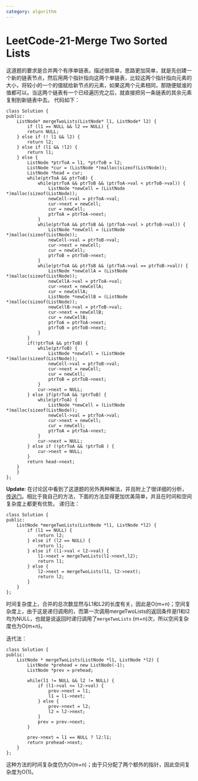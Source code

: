 ```yaml
---
category: algorithm
---
```

# LeetCode-21-Merge Two Sorted Lists
这道题的要求是合并两个有序单链表。描述很简单，思路更加简单，就是先创建一个新的链表节点，然后用两个指针指向这两个单链表，比较这两个指针指向元素的大小，将较小的一个的值赋给新节点的元素，如果这两个元素相同，那随便赋谁的值都可以。当这两个链表有一个已经遍历完之后，就直接把另一条链表的其余元素复制到新链表中去。
代码如下：

    class Solution {
    public:
        ListNode* mergeTwoLists(ListNode* l1, ListNode* l2) {
            if (l1 == NULL && l2 == NULL) {
            return NULL;
        } else if (! l1 && l2) {
            return l2;
        } else if (l1 && !l2) {
            return l1;
        } else {
            ListNode *ptrToA = l1, *ptrToB = l2;
            ListNode *cur = (ListNode *)malloc(sizeof(ListNode));
            ListNode *head = cur;
            while(ptrToA && ptrToB) {
                while(ptrToA && ptrToB && (ptrToA->val < ptrToB->val)) {
                    ListNode *newCell = (ListNode *)malloc(sizeof(ListNode));
                    newCell->val = ptrToA->val;
                    cur->next = newCell;
                    cur = newCell;
                    ptrToA = ptrToA->next;
                }
                while(ptrToA && ptrToB && (ptrToA->val > ptrToB->val)) {
                    ListNode *newCell = (ListNode *)malloc(sizeof(ListNode));
                    newCell->val = ptrToB->val;
                    cur->next = newCell;
                    cur = newCell;
                    ptrToB = ptrToB->next;
                }            
                while(ptrToA && ptrToB && (ptrToA->val == ptrToB->val)) {
                    ListNode *newCellA = (ListNode *)malloc(sizeof(ListNode));
                    newCellA->val = ptrToA->val;
                    cur->next = newCellA;
                    cur = newCellA;
                    ListNode *newCellB = (ListNode *)malloc(sizeof(ListNode));
                    newCellB->val = ptrToB->val;
                    cur->next = newCellB;
                    cur = newCellB;
                    ptrToA = ptrToA->next;
                    ptrToB = ptrToB->next;
                }
            }
            if(!ptrToA && ptrToB) {
                while(ptrToB) {
                    ListNode *newCell = (ListNode *)malloc(sizeof(ListNode));
                    newCell->val = ptrToB->val;
                    cur->next = newCell;
                    cur = newCell;
                    ptrToB = ptrToB->next;
                }
                cur->next = NULL;
            } else if(ptrToA && !ptrToB) {
                while(ptrToA) {
                    ListNode *newCell = (ListNode *)malloc(sizeof(ListNode));
                    newCell->val = ptrToA->val;
                    cur->next = newCell;
                    cur = newCell;
                    ptrToA = ptrToA->next;
                }
                cur->next = NULL;
            } else if (!ptrToA && !ptrToB ) {
                cur->next = NULL;
            }
            return head->next;
        }
        }
    };

**Update**: 在讨论区中看到了这道题的另外两种解法，并且附上了很详细的分析，[传送门](https://leetcode.com/articles/merged-two-sorted-lists/)。相比于我自己的方法，下面的方法显得更加优美简单，并且在时间和空间复杂度上都更有优势。
 递归法：
 
    class Solution {
    public:
        ListNode *mergeTwoLists(ListNode *l1, ListNode *l2) {
            if (l1 == NULL) {
                return l2;
            } else if (l2 == NULL) {
                return l1;
            } else if (l1->val < l2->val) {
                l1->next = mergeTwoLists(l1->next,l2);
                return l1;
            } else {
                l2->next = mergeTwoLists(l1, l2->next);
                return l2;
            }
        }
    };
    
时间复杂度上，合并的总次数显然与L1和L2的长度有关，因此是O(m+n)；空间复杂度上，由于这是递归调用的，而第一次调用mergeTwoLists的返回条件是l1和l2均为NULL，也就是说返回时递归调用了`mergeTwoLists` (m+n)次，所以空间复杂度也为O(m+n)。

迭代法：

```
class Solution {
public:
    ListNode * mergeTwoLists(ListNode *l1, ListNode *l2) {
        ListNode *prehead = new ListNode(-1);
        ListNode *prev = prehead;
    
        while(l1 != NULL && l2 != NULL) {
            if (l1->val <= l2->val) {
                prev->next = l1;
                l1 = l1->next;
            } else {
                prev->next = l2;
                l2 = l2->next;
            }
            prev = prev->next;
        }
    
        prev->next = l1 == NULL ? l2:l1;
        return prehead->next;
    }
};
```

这种方法的时间复杂度仍为O(m+n)；由于只分配了两个额外的指针，因此空间复杂度为O(1)。
    




